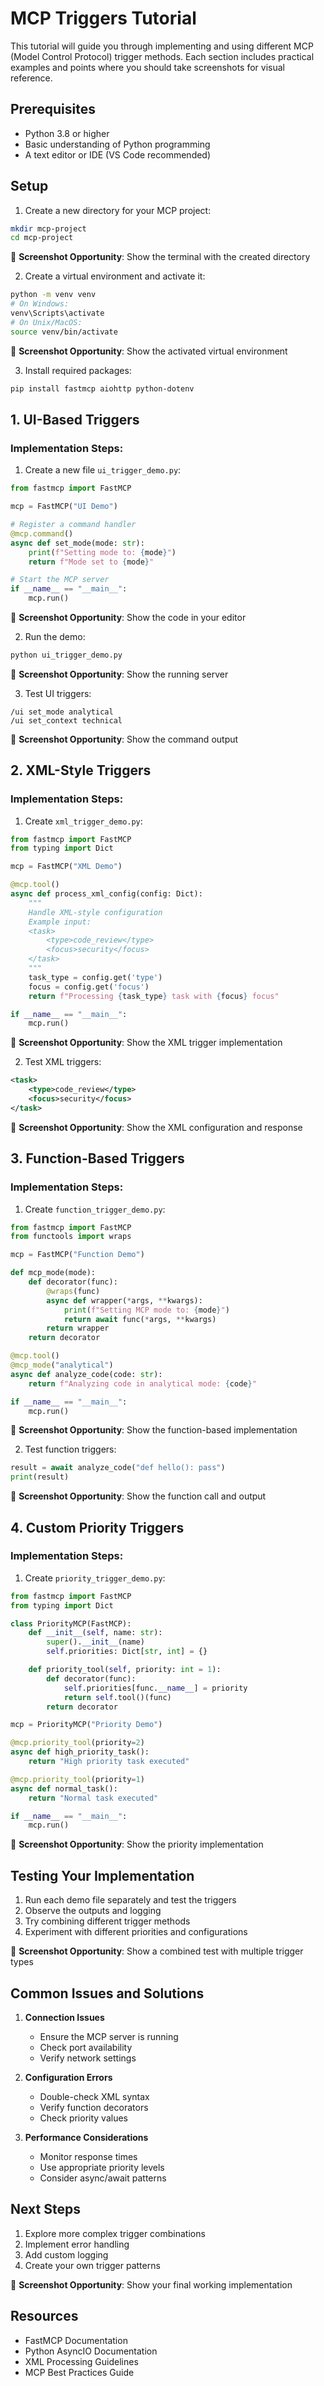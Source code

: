 # MCP Triggers Tutorial

This tutorial will guide you through implementing and using different MCP (Model Control Protocol) trigger methods. Each section includes practical examples and points where you should take screenshots for visual reference.

## Prerequisites
- Python 3.8 or higher
- Basic understanding of Python programming
- A text editor or IDE (VS Code recommended)

## Setup

1. Create a new directory for your MCP project:
```bash
mkdir mcp-project
cd mcp-project
```
📸 **Screenshot Opportunity**: Show the terminal with the created directory

2. Create a virtual environment and activate it:
```bash
python -m venv venv
# On Windows:
venv\Scripts\activate
# On Unix/MacOS:
source venv/bin/activate
```
📸 **Screenshot Opportunity**: Show the activated virtual environment

3. Install required packages:
```bash
pip install fastmcp aiohttp python-dotenv
```

## 1. UI-Based Triggers

### Implementation Steps:

1. Create a new file `ui_trigger_demo.py`:
```python
from fastmcp import FastMCP

mcp = FastMCP("UI Demo")

# Register a command handler
@mcp.command()
async def set_mode(mode: str):
    print(f"Setting mode to: {mode}")
    return f"Mode set to {mode}"

# Start the MCP server
if __name__ == "__main__":
    mcp.run()
```
📸 **Screenshot Opportunity**: Show the code in your editor

2. Run the demo:
```bash
python ui_trigger_demo.py
```
📸 **Screenshot Opportunity**: Show the running server

3. Test UI triggers:
```
/ui set_mode analytical
/ui set_context technical
```
📸 **Screenshot Opportunity**: Show the command output

## 2. XML-Style Triggers

### Implementation Steps:

1. Create `xml_trigger_demo.py`:
```python
from fastmcp import FastMCP
from typing import Dict

mcp = FastMCP("XML Demo")

@mcp.tool()
async def process_xml_config(config: Dict):
    """
    Handle XML-style configuration
    Example input:
    <task>
        <type>code_review</type>
        <focus>security</focus>
    </task>
    """
    task_type = config.get('type')
    focus = config.get('focus')
    return f"Processing {task_type} task with {focus} focus"

if __name__ == "__main__":
    mcp.run()
```
📸 **Screenshot Opportunity**: Show the XML trigger implementation

2. Test XML triggers:
```xml
<task>
    <type>code_review</type>
    <focus>security</focus>
</task>
```
📸 **Screenshot Opportunity**: Show the XML configuration and response

## 3. Function-Based Triggers

### Implementation Steps:

1. Create `function_trigger_demo.py`:
```python
from fastmcp import FastMCP
from functools import wraps

mcp = FastMCP("Function Demo")

def mcp_mode(mode):
    def decorator(func):
        @wraps(func)
        async def wrapper(*args, **kwargs):
            print(f"Setting MCP mode to: {mode}")
            return await func(*args, **kwargs)
        return wrapper
    return decorator

@mcp.tool()
@mcp_mode("analytical")
async def analyze_code(code: str):
    return f"Analyzing code in analytical mode: {code}"

if __name__ == "__main__":
    mcp.run()
```
📸 **Screenshot Opportunity**: Show the function-based implementation

2. Test function triggers:
```python
result = await analyze_code("def hello(): pass")
print(result)
```
📸 **Screenshot Opportunity**: Show the function call and output

## 4. Custom Priority Triggers

### Implementation Steps:

1. Create `priority_trigger_demo.py`:
```python
from fastmcp import FastMCP
from typing import Dict

class PriorityMCP(FastMCP):
    def __init__(self, name: str):
        super().__init__(name)
        self.priorities: Dict[str, int] = {}

    def priority_tool(self, priority: int = 1):
        def decorator(func):
            self.priorities[func.__name__] = priority
            return self.tool()(func)
        return decorator

mcp = PriorityMCP("Priority Demo")

@mcp.priority_tool(priority=2)
async def high_priority_task():
    return "High priority task executed"

@mcp.priority_tool(priority=1)
async def normal_task():
    return "Normal task executed"

if __name__ == "__main__":
    mcp.run()
```
📸 **Screenshot Opportunity**: Show the priority implementation

## Testing Your Implementation

1. Run each demo file separately and test the triggers
2. Observe the outputs and logging
3. Try combining different trigger methods
4. Experiment with different priorities and configurations

📸 **Screenshot Opportunity**: Show a combined test with multiple trigger types

## Common Issues and Solutions

1. **Connection Issues**
   - Ensure the MCP server is running
   - Check port availability
   - Verify network settings

2. **Configuration Errors**
   - Double-check XML syntax
   - Verify function decorators
   - Check priority values

3. **Performance Considerations**
   - Monitor response times
   - Use appropriate priority levels
   - Consider async/await patterns

## Next Steps

1. Explore more complex trigger combinations
2. Implement error handling
3. Add custom logging
4. Create your own trigger patterns

📸 **Screenshot Opportunity**: Show your final working implementation

## Resources

- FastMCP Documentation
- Python AsyncIO Documentation
- XML Processing Guidelines
- MCP Best Practices Guide 